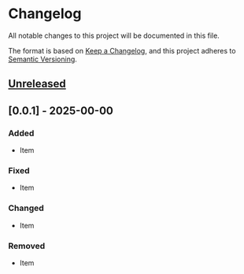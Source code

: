 <!-- markdownlint-disable MD024 -->

# Changelog

All notable changes to this project will be documented in this file.

The format is based on [Keep a Changelog](https://keepachangelog.com/en/1.0.0/), and this project
adheres to [Semantic Versioning](https://semver.org/spec/v2.0.0.html).

## [Unreleased]

## [0.0.1] - 2025-00-00

### Added

- Item

### Fixed

- Item

### Changed

- Item

### Removed

- Item

[unreleased]: https://github.com/Tatsh/mutt-oauth2/-/compare/v{settings.version}...HEAD
